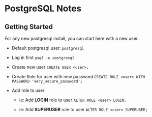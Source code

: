 # PostgreSQL Notes

## Getting Started

For any new postgresql install, you can start here with a new user.

* Default postgresql user: `postgresql`

* Log in first 
`psql -u postgresql`

* Create new user
`CREATE USER <user>;`

* Create Role for user with new password
`CREATE ROLE <user> WITH PASSWORD 'very_secure_password';`

* Add role to user
  * ie: Add **LOGIN** role to user 
`ALTER ROLE <user> LOGIN;`

  * ie: Add **SUPERUSER** role to user 
`ALTER ROLE <user> SUPERUSER;`